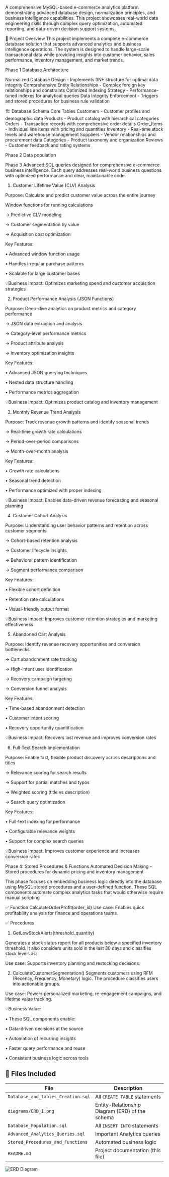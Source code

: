 A comprehensive MySQL-based e-commerce analytics platform demonstrating advanced database design, normalization principles, and business intelligence capabilities. 
This project showcases real-world data engineering skills through complex query optimization, automated reporting, and data-driven decision support systems.

🎯 Project Overview
This project implements a complete e-commerce database solution that supports advanced analytics and business intelligence operations. 
The system is designed to handle large-scale transactional data while providing insights into customer behavior, sales performance, inventory management, and market trends.



Phase 1
Database Architecture

Normalized Database Design - Implements 3NF structure for optimal data integrity
Comprehensive Entity Relationships - Complex foreign key relationships and constraints
Optimized Indexing Strategy - Performance-tuned indexes for analytical queries
Data Integrity Enforcement - Triggers and stored procedures for business rule validation

🏗️ Database Schema
Core Tables
Customers - Customer profiles and demographic data
Products - Product catalog with hierarchical categories
Orders - Transaction records with comprehensive order details
Order_Items - Individual line items with pricing and quantities
Inventory - Real-time stock levels and warehouse management
Suppliers - Vendor relationships and procurement data
Categories - Product taxonomy and organization
Reviews - Customer feedback and rating systems



Phase 2
Data population



Phase 3
Advanced SQL queries designed for comprehensive e-commerce business intelligence. 
Each query addresses real-world business questions with optimized performance and clear, maintainable code.

1. Customer Lifetime Value (CLV) Analysis
   
Purpose: Calculate and predict customer value across the entire journey

Window functions for running calculations

→ Predictive CLV modeling

→ Customer segmentation by value

→ Acquisition cost optimization

Key Features:

• Advanced window function usage

• Handles irregular purchase patterns

• Scalable for large customer bases

💡Business Impact: Optimizes marketing spend and customer acquisition strategies


2. Product Performance Analysis (JSON Functions)
   
Purpose: Deep-dive analytics on product metrics and category performance

→ JSON data extraction and analysis

→ Category-level performance metrics

→ Product attribute analysis

→ Inventory optimization insights

Key Features:

• Advanced JSON querying techniques

• Nested data structure handling

• Performance metrics aggregation

💡Business Impact: Optimizes product catalog and inventory management


3. Monthly Revenue Trend Analysis
   
Purpose: Track revenue growth patterns and identify seasonal trends

→ Real-time growth rate calculations

→ Period-over-period comparisons

→ Month-over-month analysis

Key Features:

• Growth rate calculations

• Seasonal trend detection

• Performance optimized with proper indexing

💡Business Impact: Enables data-driven revenue forecasting and seasonal planning


4. Customer Cohort Analysis
   
Purpose: Understanding user behavior patterns and retention across customer segments

→ Cohort-based retention analysis

→ Customer lifecycle insights

→ Behavioral pattern identification

→ Segment performance comparison

Key Features:

• Flexible cohort definition

• Retention rate calculations

• Visual-friendly output format

💡Business Impact: Improves customer retention strategies and marketing effectiveness


5. Abandoned Cart Analysis
   
Purpose: Identify revenue recovery opportunities and conversion bottlenecks

→ Cart abandonment rate tracking

→ High-intent user identification

→ Recovery campaign targeting

→ Conversion funnel analysis

Key Features:

• Time-based abandonment detection

• Customer intent scoring

• Recovery opportunity quantification

💡Business Impact: Recovers lost revenue and improves conversion rates


6. Full-Text Search Implementation
   
Purpose: Enable fast, flexible product discovery across descriptions and titles

→ Relevance scoring for search results

→ Support for partial matches and typos

→ Weighted scoring (title vs description)

→ Search query optimization

Key Features:

• Full-text indexing for performance

• Configurable relevance weights

• Support for complex search queries

💡Business Impact: Improves customer experience and increases conversion rates



Phase 4: Stored Procedures & Functions
Automated Decision Making - Stored procedures for dynamic pricing and inventory management

This phase focuses on embedding business logic directly into the database using MySQL stored procedures and a user-defined function. 
These SQL components automate complex analytics tasks that would otherwise require manual scripting

✅ Function
CalculateOrderProfit(order_id)
Use case: Enables quick profitability analysis for finance and operations teams.

✅ Procedures
1. GetLowStockAlerts(threshold_quantity)

Generates a stock status report for all products below a specified inventory threshold. 
It also considers units sold in the last 30 days and classifies stock levels as:

Use case: Supports inventory planning and restocking decisions.

2. CalculateCustomerSegmentation()
Segments customers using RFM (Recency, Frequency, Monetary) logic.
The procedure classifies users into actionable groups.

Use case: Powers personalized marketing, re-engagement campaigns, and lifetime value tracking.


💡Business Value:

• These SQL components enable:

• Data-driven decisions at the source

• Automation of recurring insights

• Faster query performance and reuse

• Consistent business logic across tools





## 📁 Files Included

| File | Description |
|------|-------------|
| `Database_and_tables_Creation.sql` | All `CREATE TABLE` statements |
| `diagrams/ERD_I.png` | Entity-Relationship Diagram (ERD) of the schema |
| `Database_Population.sql` | All `INSERT INTO` statements |
| `Advanced_Analytics_Queries.sql` | Important Analytics queries |
| `Stored_Procedures_and_Functions` |Automated business logic|
| `README.md` | Project documentation (this file) |

![ERD Diagram](diagrams/ERD_I.png)

